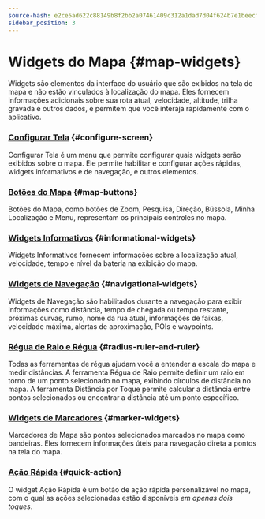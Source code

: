```yaml
---
source-hash: e2ce5ad622c88149b8f2bb2a07461409c312a1dad7d04f624b7e1beecf5aeab4
sidebar_position: 3
---
```


# Widgets do Mapa {#map-widgets}

Widgets são elementos da interface do usuário que são exibidos na tela do mapa e não estão vinculados à localização do mapa. Eles fornecem informações adicionais sobre sua rota atual, velocidade, altitude, trilha gravada e outros dados, e permitem que você interaja rapidamente com o aplicativo.

### [Configurar Tela](./configure-screen.md) {#configure-screen}

Configurar Tela é um menu que permite configurar quais widgets serão exibidos sobre o mapa. Ele permite habilitar e configurar ações rápidas, widgets informativos e de navegação, e outros elementos.

### [Botões do Mapa](./map-buttons.md) {#map-buttons}

Botões do Mapa, como botões de Zoom, Pesquisa, Direção, Bússola, Minha Localização e Menu, representam os principais controles no mapa.

### [Widgets Informativos](./info-widgets.md) {#informational-widgets}

Widgets Informativos fornecem informações sobre a localização atual, velocidade, tempo e nível da bateria na exibição do mapa.

### [Widgets de Navegação](./nav-widgets.md) {#navigational-widgets}

Widgets de Navegação são habilitados durante a navegação para exibir informações como distância, tempo de chegada ou tempo restante, próximas curvas, rumo, nome da rua atual, informações de faixas, velocidade máxima, alertas de aproximação, POIs e waypoints.

### [Régua de Raio e Régua](./radius-ruler.md) {#radius-ruler-and-ruler}

Todas as ferramentas de régua ajudam você a entender a escala do mapa e medir distâncias. A ferramenta Régua de Raio permite definir um raio em torno de um ponto selecionado no mapa, exibindo círculos de distância no mapa. A ferramenta Distância por Toque permite calcular a distância entre pontos selecionados ou encontrar a distância até um ponto específico.

### [Widgets de Marcadores](./markers.md) {#marker-widgets}

Marcadores de Mapa são pontos selecionados marcados no mapa como bandeiras. Eles fornecem informações úteis para navegação direta a pontos na tela do mapa.

### [Ação Rápida](./quick-action.md) {#quick-action}

O widget Ação Rápida é um botão de ação rápida personalizável no mapa, com o qual as ações selecionadas estão disponíveis *em apenas dois toques*.